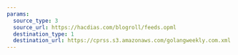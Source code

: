 ```yaml
---
params:
  source_type: 3
  source_url: https://hacdias.com/blogroll/feeds.opml
  destination_type: 1
  destination_url: https://cprss.s3.amazonaws.com/golangweekly.com.xml
---
```

